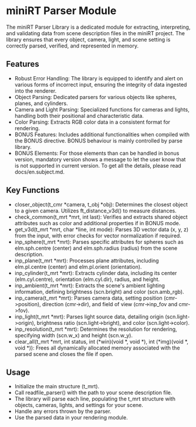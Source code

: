 # miniRT Parser Module #
The miniRT Parser Library is a dedicated module for extracting, interpreting, and validating data from scene description files in the miniRT project. The library ensures that every object, camera, light, and scene setting is correctly parsed, verified, and represented in memory.

## Features ##
- Robust Error Handling: The library is equipped to identify and alert on various forms of incorrect input, ensuring the integrity of data ingested into the renderer.
- Object Parsing: Dedicated parsers for various objects like spheres, planes, and cylinders.
- Camera and Light Parsing: Specialized functions for cameras and lights, handling both their positional and characteristic data.
- Color Parsing: Extracts RGB color data in a consistent format for rendering.
- BONUS Features: Includes additional functionalities when compiled with the BONUS directive. BONUS behaviour is mainly controlled by parse library.
- BONUS Elements: For those elements than can be handled in bonus version, mandatory version shows a message to let the user know that is not supported in current version.
To get all the details, please read docs/en.subject.md.

## Key Functions ##
- closer_object(t_cmr \*camera, t_obj \*obj): Determines the closest object to a given camera. Utilizes ft_distance_v3d() to measure distances.
- check_common(t_mrt \*mrt, int last): Verifies and extracts shared object attributes such as color and additional properties if in BONUS mode.
- get_v3d(t_mrt \*mrt, char \*line, int mode): Parses 3D vector data (x, y, z) from the input, with error checks for vector normalization if required.
- inp_sphere(t_mrt \*mrt): Parses specific attributes for spheres such as elm.sph.centre (center) and elm.sph.radius (radius) from the scene description.
- inp_plane(t_mrt \*mrt): Processes plane attributes, including elm.pl.centre (center) and elm.pl.orient (orientation).
- inp_cylinder(t_mrt \*mrt): Extracts cylinder data, including its center (elm.cyl.centre), orientation (elm.cyl.dir), radius, and height.
- inp_ambient(t_mrt \*mrt): Extracts the scene's ambient lighting information, defining brightness (scn.bright) and color (scn.amb_rgb).
- inp_camera(t_mrt \*mrt): Parses camera data, setting position (cmr->position), direction (cmr->dir), and field of view (cmr->inp_fov and cmr->fov).
- inp_light(t_mrt \*mrt): Parses light source data, detailing origin (scn.light->origin), brightness ratio (scn.light->bright), and color (scn.light->color).
- inp_resolution(t_mrt \*mrt): Determines the resolution for rendering, specifying width (scn.w_x) and height (scn.w_y).
- clear_all(t_mrt \*mrt, int status, int (\*win)(void \*, void \*), int (\*img)(void \*, void \*)): Frees all dynamically allocated memory associated with the parsed scene and closes the file if open.

## Usage ##
- Initialize the main structure (t_mrt).
- Call readfile_parser() with the path to your scene description file.
- The library will parse each line, populating the t_mrt structure with objects, cameras, lights, and settings for your scene.
- Handle any errors thrown by the parser.
- Use the parsed data in your rendering module.